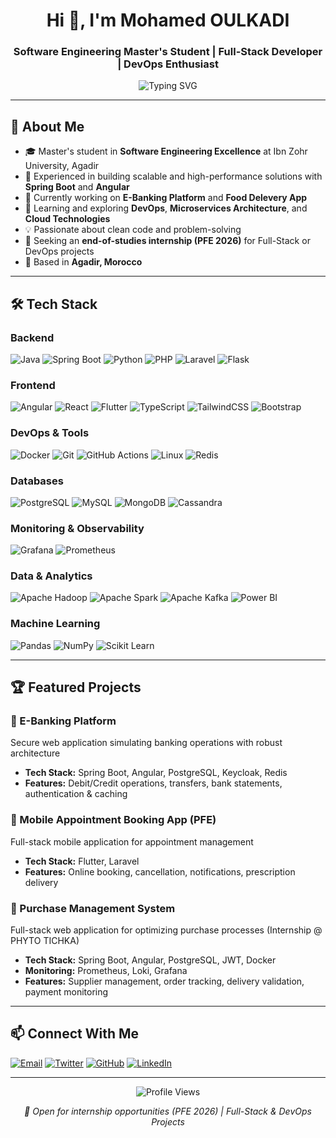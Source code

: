 <h1 align="center">Hi 👋, I'm Mohamed OULKADI</h1>
<h3 align="center">Software Engineering Master's Student | Full-Stack Developer | DevOps Enthusiast</h3>

<p align="center">
  <img src="https://readme-typing-svg.herokuapp.com?font=Fira+Code&pause=1000&color=2F81F7&center=true&vCenter=true&width=435&lines=Master's+in+Software+Engineering;Full-Stack+Developer;DevOps+%26+Cloud+Enthusiast;Open+Source+Contributor" alt="Typing SVG" />
</p>

---

## 🚀 About Me

- 🎓 Master's student in **Software Engineering Excellence** at Ibn Zohr University, Agadir
- 💼 Experienced in building scalable and high-performance solutions with **Spring Boot** and **Angular**
- 🔭 Currently working on **E-Banking Platform** and **Food Delevery App**
- 🌱 Learning and exploring **DevOps**, **Microservices Architecture**, and **Cloud Technologies**
- 💡 Passionate about clean code and problem-solving
- 🎯 Seeking an **end-of-studies internship (PFE 2026)** for Full-Stack or DevOps projects
- 📍 Based in **Agadir, Morocco**

---

## 🛠️ Tech Stack

### Backend
![Java](https://img.shields.io/badge/Java-%23ED8B00.svg?style=for-the-badge&logo=openjdk&logoColor=white)
![Spring Boot](https://img.shields.io/badge/Spring_Boot-6DB33F?style=for-the-badge&logo=spring-boot&logoColor=white)
![Python](https://img.shields.io/badge/Python-3776AB?style=for-the-badge&logo=python&logoColor=white)
![PHP](https://img.shields.io/badge/PHP-777BB4?style=for-the-badge&logo=php&logoColor=white)
![Laravel](https://img.shields.io/badge/Laravel-FF2D20?style=for-the-badge&logo=laravel&logoColor=white)
![Flask](https://img.shields.io/badge/Flask-000000?style=for-the-badge&logo=flask&logoColor=white)

### Frontend
![Angular](https://img.shields.io/badge/Angular-DD0031?style=for-the-badge&logo=angular&logoColor=white)
![React](https://img.shields.io/badge/React-20232A?style=for-the-badge&logo=react&logoColor=61DAFB)
![Flutter](https://img.shields.io/badge/Flutter-02569B?style=for-the-badge&logo=flutter&logoColor=white)
![TypeScript](https://img.shields.io/badge/TypeScript-007ACC?style=for-the-badge&logo=typescript&logoColor=white)
![TailwindCSS](https://img.shields.io/badge/Tailwind_CSS-38B2AC?style=for-the-badge&logo=tailwind-css&logoColor=white)
![Bootstrap](https://img.shields.io/badge/Bootstrap-563D7C?style=for-the-badge&logo=bootstrap&logoColor=white)

### DevOps & Tools
![Docker](https://img.shields.io/badge/Docker-2496ED?style=for-the-badge&logo=docker&logoColor=white)
![Git](https://img.shields.io/badge/Git-F05032?style=for-the-badge&logo=git&logoColor=white)
![GitHub Actions](https://img.shields.io/badge/GitHub_Actions-2088FF?style=for-the-badge&logo=github-actions&logoColor=white)
![Linux](https://img.shields.io/badge/Linux-FCC624?style=for-the-badge&logo=linux&logoColor=black)
![Redis](https://img.shields.io/badge/Redis-DC382D?style=for-the-badge&logo=redis&logoColor=white)

### Databases
![PostgreSQL](https://img.shields.io/badge/PostgreSQL-316192?style=for-the-badge&logo=postgresql&logoColor=white)
![MySQL](https://img.shields.io/badge/MySQL-4479A1?style=for-the-badge&logo=mysql&logoColor=white)
![MongoDB](https://img.shields.io/badge/MongoDB-47A248?style=for-the-badge&logo=mongodb&logoColor=white)
![Cassandra](https://img.shields.io/badge/Cassandra-1287B1?style=for-the-badge&logo=apache-cassandra&logoColor=white)

### Monitoring & Observability
![Grafana](https://img.shields.io/badge/Grafana-F46800?style=for-the-badge&logo=grafana&logoColor=white)
![Prometheus](https://img.shields.io/badge/Prometheus-E6522C?style=for-the-badge&logo=prometheus&logoColor=white)

### Data & Analytics
![Apache Hadoop](https://img.shields.io/badge/Apache_Hadoop-66CCFF?style=for-the-badge&logo=apache-hadoop&logoColor=black)
![Apache Spark](https://img.shields.io/badge/Apache_Spark-E25A1C?style=for-the-badge&logo=apache-spark&logoColor=white)
![Apache Kafka](https://img.shields.io/badge/Apache_Kafka-231F20?style=for-the-badge&logo=apache-kafka&logoColor=white)
![Power BI](https://img.shields.io/badge/Power_BI-F2C811?style=for-the-badge&logo=powerbi&logoColor=black)

### Machine Learning
![Pandas](https://img.shields.io/badge/Pandas-150458?style=for-the-badge&logo=pandas&logoColor=white)
![NumPy](https://img.shields.io/badge/NumPy-013243?style=for-the-badge&logo=numpy&logoColor=white)
![Scikit Learn](https://img.shields.io/badge/Scikit_Learn-F7931E?style=for-the-badge&logo=scikit-learn&logoColor=white)


---

## 🏆 Featured Projects

### 🏦 E-Banking Platform
Secure web application simulating banking operations with robust architecture
- **Tech Stack:** Spring Boot, Angular, PostgreSQL, Keycloak, Redis
- **Features:** Debit/Credit operations, transfers, bank statements, authentication & caching

### 📱 Mobile Appointment Booking App (PFE)
Full-stack mobile application for appointment management
- **Tech Stack:** Flutter, Laravel
- **Features:** Online booking, cancellation, notifications, prescription delivery

### 💼 Purchase Management System
Full-stack web application for optimizing purchase processes (Internship @ PHYTO TICHKA)
- **Tech Stack:** Spring Boot, Angular, PostgreSQL, JWT, Docker
- **Monitoring:** Prometheus, Loki, Grafana
- **Features:** Supplier management, order tracking, delivery validation, payment monitoring

---

## 📫 Connect With Me

<p align="left">
<a href="mailto:mohamedoulkadi03@gmail.com"><img src="https://img.shields.io/badge/Email-D14836?style=for-the-badge&logo=gmail&logoColor=white" alt="Email"/></a>
<a href="https://twitter.com/mohamed0ulkadi"><img src="https://img.shields.io/badge/Twitter-1DA1F2?style=for-the-badge&logo=twitter&logoColor=white" alt="Twitter"/></a>
<a href="https://github.com/Mohamed-Oulkadi"><img src="https://img.shields.io/badge/GitHub-100000?style=for-the-badge&logo=github&logoColor=white" alt="GitHub"/></a>
<a href="https://www.linkedin.com/in/mohamed0ulkadi"><img src="https://img.shields.io/badge/LinkedIn-0077B5?style=for-the-badge&logo=linkedin&logoColor=white" alt="LinkedIn"/></a>
</p>

---

<p align="center">
  <img src="https://komarev.com/ghpvc/?username=Mohamed-Oulkadi&label=Profile%20views&color=0e75b6&style=flat" alt="Profile Views" />
</p>

<p align="center">
  <i>💼 Open for internship opportunities (PFE 2026) | Full-Stack & DevOps Projects</i>
</p>
